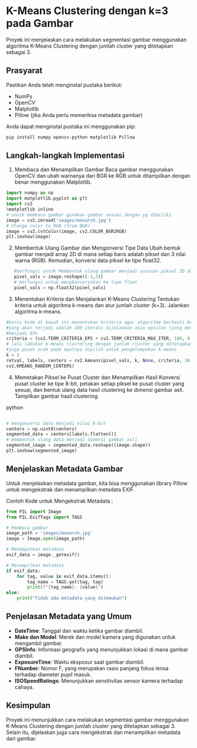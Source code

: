 # K-Means Clustering dengan k=3 pada Gambar

Proyek ini menjelaskan cara melakukan segmentasi gambar menggunakan algoritma K-Means Clustering dengan jumlah cluster yang ditetapkan sebagai 3.

## Prasyarat

Pastikan Anda telah menginstal pustaka berikut:

- NumPy
- OpenCV
- Matplotlib
- Pillow (jika Anda perlu memeriksa metadata gambar)

Anda dapat menginstal pustaka ini menggunakan pip:

```bash
pip install numpy opencv-python matplotlib Pillow
```

## Langkah-langkah Implementasi

1. Membaca dan Menampilkan Gambar
   Baca gambar menggunakan OpenCV dan ubah warnanya dari BGR ke RGB untuk ditampilkan dengan benar menggunakan Matplotlib.

```py
import numpy as np
import matplotlib.pyplot as plt
import cv2
%matplotlib inline
# unutk membaca gambar gunakan gambar sesuai dengan yg dimiliki
image = cv2.imread('images/monarch.jpg')
# Change color to RGB (from BGR)
image = cv2.cvtColor(image, cv2.COLOR_BGR2RGB)
plt.imshow(image)
```

2. Membentuk Ulang Gambar dan Mengonversi Tipe Data
   Ubah bentuk gambar menjadi array 2D di mana setiap baris adalah piksel dan 3 nilai warna (RGB). Kemudian, konversi data piksel ke tipe float32.

```py
   #berfungsi untuk Membentuk ulang gambar menjadi susunan piksel 2D dan 3 nilaiwarna (RGB)
   pixel_vals = image.reshape((-1,3))
   # berfungsi untuk mengkonversikan ke tipe float
   pixel_vals = np.float32(pixel_vals)
```

3.  Menentukan Kriteria dan Menjalankan K-Means Clustering
    Tentukan kriteria untuk algoritma k-means dan atur jumlah cluster (k=3). Jalankan algoritma k-means.

```py
#baris kode di bawah ini menentukan kriteria agar algoritme berhenti berjalan,
#yang akan terjadi adalah 100 iterasi dijalankan atau epsilon (yang merupakanakurasi yang dibutuhkan)
#menjadi 85%
criteria = (cv2.TERM_CRITERIA_EPS + cv2.TERM_CRITERIA_MAX_ITER, 100, 0.85)
# lalu lakukan k-means clustering dengan jumlah cluster yang ditetapkan sebagai 3
#juga pusat acak pada awalnya dipilih untuk pengelompokan k-means
k = 3
retval, labels, centers = cv2.kmeans(pixel_vals, k, None, criteria, 10,
cv2.KMEANS_RANDOM_CENTERS)
```

4. Memetakan Piksel ke Pusat Cluster dan Menampilkan Hasil
   Konversi pusat cluster ke tipe 8-bit, petakan setiap piksel ke pusat cluster yang sesuai, dan bentuk ulang data hasil clustering ke dimensi gambar asli. Tampilkan gambar hasil clustering.

python

```py

# mengonversi data menjadi nilai 8-bit
centers = np.uint8(centers)
segmented_data = centers[labels.flatten()]
# membentuk ulang data menjadi dimensi gambar asli
segmented_image = segmented_data.reshape((image.shape))
plt.imshow(segmented_image)

```

## Menjelaskan Metadata Gambar

Untuk menjelaskan metadata gambar, kita bisa menggunakan library Pillow untuk mengekstrak dan menampilkan metadata EXIF.

Contoh Kode untuk Mengekstrak Metadata :

```py
from PIL import Image
from PIL.ExifTags import TAGS

# Membaca gambar
image_path = 'images/monarch.jpg'
image = Image.open(image_path)

# Mendapatkan metadata
exif_data = image._getexif()

# Menampilkan metadata
if exif_data:
    for tag, value in exif_data.items():
        tag_name = TAGS.get(tag, tag)
        print(f"{tag_name}: {value}")
else:
    print("Tidak ada metadata yang ditemukan")

```

## Penjelasan Metadata yang Umum

- **DateTime**: Tanggal dan waktu ketika gambar diambil.
- **Make dan Model**: Merek dan model kamera yang digunakan untuk mengambil gambar.
- **GPSInfo**: Informasi geografis yang menunjukkan lokasi di mana gambar diambil.
- **ExposureTime**: Waktu eksposur saat gambar diambil.
- **FNumber**: Nomor F, yang merupakan rasio panjang fokus lensa terhadap diameter pupil masuk.
- **ISOSpeedRatings**: Menunjukkan sensitivitas sensor kamera terhadap cahaya.

## Kesimpulan

Proyek ini menunjukkan cara melakukan segmentasi gambar menggunakan K-Means Clustering dengan jumlah cluster yang ditetapkan sebagai 3. Selain itu, dijelaskan juga cara mengekstrak dan menampilkan metadata dari gambar.
